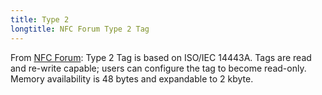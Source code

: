 ```yaml
---
title: Type 2
longtitle: NFC Forum Type 2 Tag
---
```


From [NFC Forum](http://www.nfc-forum.org/specs/spec_list/): Type 2 Tag is based on ISO/IEC 14443A. Tags are read and re-write capable; users can configure the tag to become read-only. Memory availability is 48 bytes and expandable to 2 kbyte.

